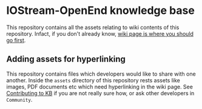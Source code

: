 # IOStream-OpenEnd knowledge base
This repository contains all the assets relating to wiki contents of this repository. Infact, if you don't already know, [wiki page is where you should go first](https://github.com/IOStream-OpenEnd/knowledgeBase/wiki/).

## Adding assets for hyperlinking
This repository contains files which developers would like to share with one another. Inside the `assets` directory of this repository rests assets like images, PDF documents etc which need hyperlinking in the wiki page. See [Contributing to KB](https://github.com/IOStream-OpenEnd/knowledgeBase/wiki/Contributing-to-KB) if you are not really sure how, or ask other developers in `Community`.

